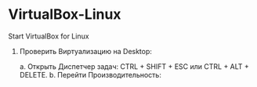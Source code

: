 # VirtualBox-Linux
Start VirtualBox for Linux
1. Проверить Виртуализацию на Desktop:
   
    а. Открыть Диспетчер задач: CTRL + SHIFT + ESC или CTRL + ALT + DELETE.
    b. Перейти Производительность:
